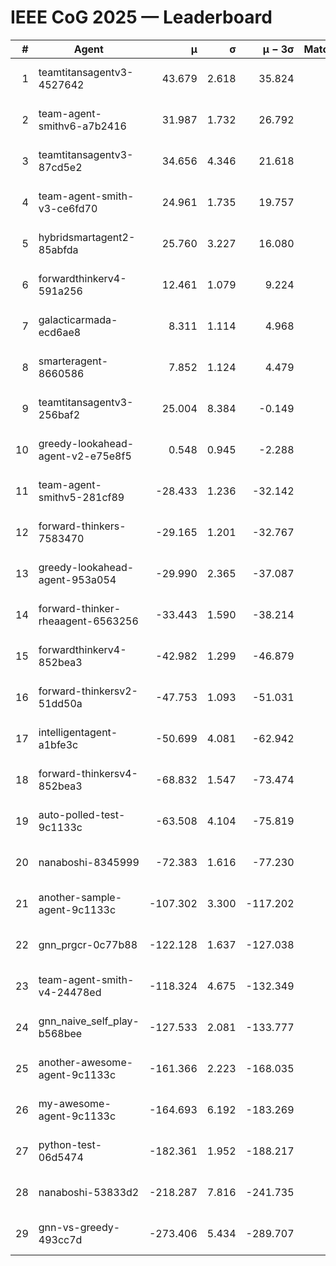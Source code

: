# IEEE CoG 2025 — Leaderboard

| # | Agent | μ | σ | μ − 3σ | Matches | Updated |
|---:|---|---:|---:|---:|---:|---|
| 1 | teamtitansagentv3-4527642 | 43.679 | 2.618 | 35.824 | 200 | 2025-08-17 12:04 |
| 2 | team-agent-smithv6-a7b2416 | 31.987 | 1.732 | 26.792 | 280 | 2025-08-17 12:04 |
| 3 | teamtitansagentv3-87cd5e2 | 34.656 | 4.346 | 21.618 | 260 | 2025-08-17 12:04 |
| 4 | team-agent-smith-v3-ce6fd70 | 24.961 | 1.735 | 19.757 | 280 | 2025-08-17 12:04 |
| 5 | hybridsmartagent2-85abfda | 25.760 | 3.227 | 16.080 | 244 | 2025-08-17 12:04 |
| 6 | forwardthinkerv4-591a256 | 12.461 | 1.079 | 9.224 | 251 | 2025-08-17 12:04 |
| 7 | galacticarmada-ecd6ae8 | 8.311 | 1.114 | 4.968 | 240 | 2025-08-17 12:04 |
| 8 | smarteragent-8660586 | 7.852 | 1.124 | 4.479 | 184 | 2025-08-17 12:04 |
| 9 | teamtitansagentv3-256baf2 | 25.004 | 8.384 | -0.149 | 140 | 2025-08-17 12:04 |
| 10 | greedy-lookahead-agent-v2-e75e8f5 | 0.548 | 0.945 | -2.288 | 360 | 2025-08-17 12:04 |
| 11 | team-agent-smithv5-281cf89 | -28.433 | 1.236 | -32.142 | 240 | 2025-08-17 12:04 |
| 12 | forward-thinkers-7583470 | -29.165 | 1.201 | -32.767 | 220 | 2025-08-17 12:04 |
| 13 | greedy-lookahead-agent-953a054 | -29.990 | 2.365 | -37.087 | 160 | 2025-08-17 12:04 |
| 14 | forward-thinker-rheaagent-6563256 | -33.443 | 1.590 | -38.214 | 180 | 2025-08-17 12:04 |
| 15 | forwardthinkerv4-852bea3 | -42.982 | 1.299 | -46.879 | 312 | 2025-08-17 12:04 |
| 16 | forward-thinkersv2-51dd50a | -47.753 | 1.093 | -51.031 | 380 | 2025-08-17 12:04 |
| 17 | intelligentagent-a1bfe3c | -50.699 | 4.081 | -62.942 | 230 | 2025-08-17 12:04 |
| 18 | forward-thinkersv4-852bea3 | -68.832 | 1.547 | -73.474 | 145 | 2025-08-17 12:04 |
| 19 | auto-polled-test-9c1133c | -63.508 | 4.104 | -75.819 | 160 | 2025-08-17 12:04 |
| 20 | nanaboshi-8345999 | -72.383 | 1.616 | -77.230 | 180 | 2025-08-17 12:04 |
| 21 | another-sample-agent-9c1133c | -107.302 | 3.300 | -117.202 | 220 | 2025-08-17 12:04 |
| 22 | gnn_prgcr-0c77b88 | -122.128 | 1.637 | -127.038 | 420 | 2025-08-17 12:04 |
| 23 | team-agent-smith-v4-24478ed | -118.324 | 4.675 | -132.349 | 400 | 2025-08-17 12:04 |
| 24 | gnn_naive_self_play-b568bee | -127.533 | 2.081 | -133.777 | 260 | 2025-08-17 12:04 |
| 25 | another-awesome-agent-9c1133c | -161.366 | 2.223 | -168.035 | 340 | 2025-08-17 12:04 |
| 26 | my-awesome-agent-9c1133c | -164.693 | 6.192 | -183.269 | 440 | 2025-08-17 12:04 |
| 27 | python-test-06d5474 | -182.361 | 1.952 | -188.217 | 240 | 2025-08-17 12:04 |
| 28 | nanaboshi-53833d2 | -218.287 | 7.816 | -241.735 | 260 | 2025-08-17 12:04 |
| 29 | gnn-vs-greedy-493cc7d | -273.406 | 5.434 | -289.707 | 220 | 2025-08-17 12:04 |
